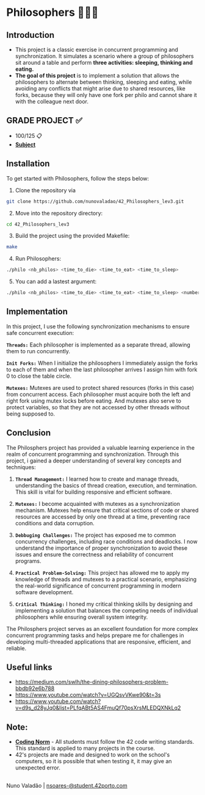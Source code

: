 # Philosophers 🍴😴🤔

## Introduction
- This project is a classic exercise in concurrent programming and synchronization. It simulates a scenario where a group of philosophers sit around a table and perform **three activities: sleeping, thinking and eating.**
- **The goal of this project** is to implement a solution that allows the philosophers to alternate between thinking, sleeping and eating, while avoiding any conflicts that might arise due to shared resources, like forks, because they will only have one fork per philo and cannot share it with the colleague next door.

## GRADE PROJECT ✅
- 100/125 📋
- [**Subject**](https://github.com/nunovaladao/42_Philosophers_lev3/blob/main/extras/en.subject.pdf) 

## Installation
To get started with Philosophers, follow the steps below:
1. Clone the repository via
```bash
git clone https://github.com/nunovaladao/42_Philosophers_lev3.git
```

2. Move into the repository directory:
```bash
cd 42_Philosophers_lev3
```

3. Build the project using the provided Makefile:
```bash
make
```

4. Run Philosophers:
```bash
./philo <nb_philos> <time_to_die> <time_to_eat> <time_to_sleep>
```

5. You can add a lastest argument:
```bash
./philo <nb_philos> <time_to_die> <time_to_eat> <time_to_sleep> <number_of_times_each_philosopher_must_eat>
```

## Implementation
In this project, I use the following synchronization mechanisms to ensure safe concurrent execution:

**`Threads:`** Each philosopher is implemented as a separate thread, allowing them to run concurrently.

**`Init Forks:`** When I initialize the philosophers I immediately assign the forks to each of them and when the last philosopher arrives I assign him with fork 0 to close the table circle.

**`Mutexes:`** Mutexes are used to protect shared resources (forks in this case) from concurrent access. Each philosopher must acquire both the left and right fork using mutex locks before eating. And mutexes also serve to protect variables, so that they are not accessed by other threads without being supposed to.


## Conclusion
The Philosphers project has provided a valuable learning experience in the realm of concurrent programming and synchronization. Through this project, i gained a deeper understanding of several key concepts and techniques:

1. **`Thread Management:`** I learned how to create and manage threads, understanding the basics of thread creation, execution, and termination. This skill is vital for building responsive and efficient software.

2. **`Mutexes:`** I become acquainted with mutexes as a synchronization mechanism. Mutexes help ensure that critical sections of code or shared resources are accessed by only one thread at a time, preventing race conditions and data corruption.

3. **`Debbuging Challenges:`** The project has exposed me to common concurrency challenges, including race conditions and deadlocks. I now understand the importance of proper synchronization to avoid these issues and ensure the correctness and reliability of concurrent programs.

4. **`Practical Problem-Solving:`** This project has allowed me to apply my knowledge of threads and mutexes to a practical scenario, emphasizing the real-world significance of concurrent programming in modern software development.

5. **`Critical Thinking:`** I honed my critical thinking skills by designing and implementing a solution that balances the competing needs of individual philosophers while ensuring overall system integrity.

The Philosphers project serves as an excellent foundation for more complex concurrent programming tasks and helps prepare me for challenges in developing multi-threaded applications that are responsive, efficient, and reliable.

## Useful links

- https://medium.com/swlh/the-dining-philosophers-problem-bbdb92e6b788
- https://www.youtube.com/watch?v=UGQsvVKwe90&t=3s
- https://www.youtube.com/watch?v=d9s_d28yJq0&list=PLfqABt5AS4FmuQf70psXrsMLEDQXNkLq2

## Note:

- [**Coding Norm**](https://github.com/nunovaladao/42_Philosophers_lev3/blob/main/extras/en_norm.pdf) - All students must follow the 42 code writing standards. This standard is applied to many projects in the course.
- 42's projects are made and designed to work on the school's computers, so it is possible that when testing it, it may give an unexpected error.
##
Nuno Valadão | nsoares-@student.42porto.com
